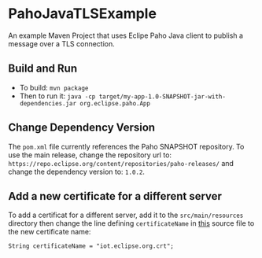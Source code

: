# PahoJavaTLSExample
An example Maven Project that uses Eclipe Paho Java client to publish a message over a TLS connection.

## Build and Run

 * To build: ```mvn package```
 * Then to run it: ```java -cp target/my-app-1.0-SNAPSHOT-jar-with-dependencies.jar org.eclipse.paho.App```

## Change Dependency Version
The ```pom.xml``` file currently references the Paho SNAPSHOT repository.
To use the main release, change the repository url to: ```https://repo.eclipse.org/content/repositories/paho-releases/``` and change the dependency version to: ```1.0.2```.


## Add a new certificate for a different server
To add a certificat for a different server, add it to the ```src/main/resources``` directory
then change the line defining ```certificateName``` in [this](src/main/java/org/eclipse/paho/App.java) source file to the new certificate name:

```String certificateName = "iot.eclipse.org.crt";```
